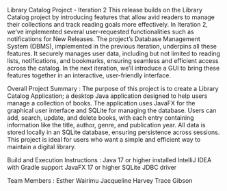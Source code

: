 Library Catalog Project - Iteration 2
This release builds on the Library Catalog project by introducing features that allow avid readers to manage their collections and track reading goals more effectively. In Iteration 2, we’ve implemented several user-requested functionalities such as notifications for New Releases. The project’s Database Management System (DBMS), implemented in the previous iteration, underpins all these features. It securely manages user data, including but not limited to reading lists, notifications, and bookmarks, ensuring seamless and efficient access across the catalog. In the next iteration, we’ll introduce a GUI to bring these features together in an interactive, user-friendly interface.

Overall Project Summary : 
The purpose of this project is to create a Library Catalog Application; a desktop Java application designed to help users manage a collection of books. 
The application uses JavaFX for the graphical user interface and SQLite for managing the database.
Users can add, search, update, and delete books, with each entry containing information like the title, author, genre, and publication year. 
All data is stored locally in an SQLite database, ensuring persistence across sessions. 
This project is ideal for users who want a simple and efficient way to maintain a digital library.

Build and Execution Instructions :
Java 17 or higher installed
IntelliJ IDEA with Gradle support
JavaFX 17 or higher
SQLite JDBC driver

Team Members :
Esther Wairimu
Jacqueline Harvey
Trace Gibson
